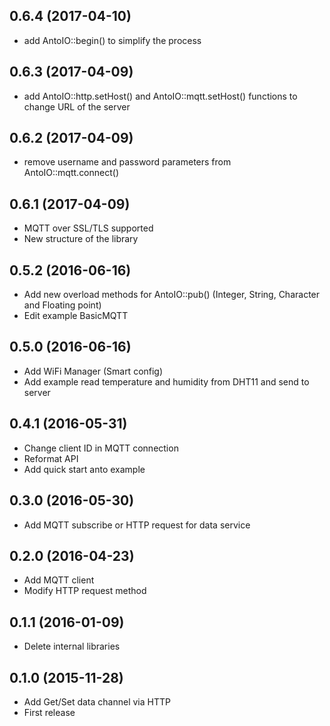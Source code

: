 ## 0.6.4 (2017-04-10)
* add AntoIO::begin() to simplify the process
## 0.6.3 (2017-04-09)
* add AntoIO::http.setHost() and AntoIO::mqtt.setHost() functions to change URL of the server
## 0.6.2 (2017-04-09)
* remove username and password parameters from AntoIO::mqtt.connect()
## 0.6.1 (2017-04-09)
* MQTT over SSL/TLS supported
* New structure of the library
## 0.5.2 (2016-06-16)
* Add new overload methods for AntoIO::pub() (Integer, String, Character and Floating point)
* Edit example BasicMQTT
## 0.5.0 (2016-06-16)
* Add WiFi Manager (Smart config)
* Add example read temperature and humidity from DHT11 and send to server
## 0.4.1 (2016-05-31)
* Change client ID in MQTT connection
* Reformat API
* Add quick start anto example
## 0.3.0 (2016-05-30)
* Add MQTT subscribe or HTTP request for data service
## 0.2.0 (2016-04-23)
* Add MQTT client
* Modify HTTP request method
## 0.1.1 (2016-01-09)
* Delete internal libraries
## 0.1.0 (2015-11-28)
* Add Get/Set data channel via HTTP
* First release
